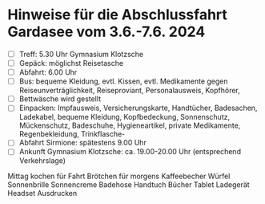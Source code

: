 <!--
author: Christian Golnik

language: de

@style
.lia-effect__circle {
display: none !important;
}

@media (min-width: 600px) {
.newspaper {
column-count: 2;
column-gap: 40px;
column-rule: 1px solid lightblue;
}
}

h1, h2, h3, h4, h5, h6 {
column-span: all;
}

.cb {
break-before: column;
}
@end

mode: Presentation

@onload
window.LIA.settings.font_size = 2
@end

\-->

# Hinweise für die Abschlussfahrt Gardasee vom 3.6.-7.6. 2024

- [ ] Treff: 5.30 Uhr Gymnasium Klotzsche
- [ ] Gepäck: möglichst Reisetasche
- [ ] Abfahrt: 6.00 Uhr
- [ ] Bus: bequeme Kleidung, evtl. Kissen, evtl. Medikamente gegen Reiseunverträglichkeit, Reiseproviant, Personalausweis, Kopfhörer,
- [ ] Bettwäsche wird gestellt
- [ ] Einpacken: Impfausweis, Versicherungskarte, Handtücher, Badesachen, Ladekabel, bequeme Kleidung, Kopfbedeckung, Sonnenschutz, Mückenschutz, Badeschuhe, Hygieneartikel, private Medikamente, Regenbekleidung, Trinkflasche-
- [ ] Abfahrt Sirmione: spätestens 9.00 Uhr
- [ ] Ankunft Gymnasium Klotzsche: ca. 19.00-20.00 Uhr (entsprechend Verkehrslage)

Mittag kochen für Fahrt
Brötchen für morgens
Kaffeebecher
Würfel
Sonnenbrille
Sonnencreme
Badehose
Handtuch
Bücher
Tablet
Ladegerät
Headset
Ausdrucken